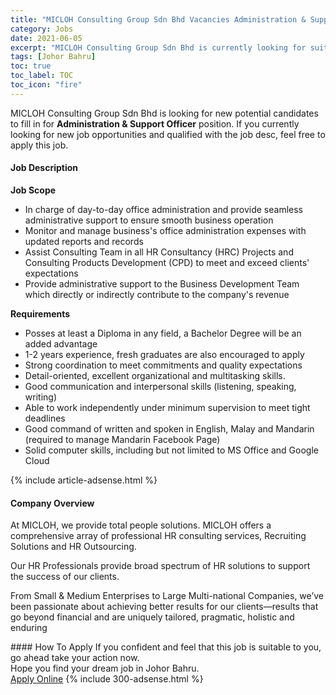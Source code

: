 ```yaml
---
title: "MICLOH Consulting Group Sdn Bhd Vacancies Administration & Support Officer" 
category: Jobs 
date: 2021-06-05 
excerpt: "MICLOH Consulting Group Sdn Bhd is currently looking for suitable person to fill in the Administration & Support Officer which based in Johor Bahru" 
tags: [Johor Bahru] 
toc: true 
toc_label: TOC 
toc_icon: "fire" 
--- 
```


<p>MICLOH Consulting Group Sdn Bhd is looking for new potential candidates to fill in for <b>Administration & Support Officer</b> position. If you currently looking for new job opportunities and qualified with the job desc, feel free to apply this job.
</p><div><div><h4>Job Description</h4></div><div><div><span><div><p><strong>Job Scope</strong></p><ul><li>In charge of day-to-day office administration and provide seamless administrative support to ensure smooth business operation</li><li>Monitor and manage business's office administration expenses with updated reports and records</li><li><span>Assist Consulting Team in all HR Consultancy (HRC) Projects and Consulting Products Development (CPD) to meet and exceed clients' expectations</span></li><li><span>Provide administrative support to the Business Development Team which directly or indirectly contribute to the company's revenue</span></li></ul><p><strong>Requirements</strong></p><ul><li>Posses at least a Diploma in any field, a Bachelor Degree will be an added advantage</li><li>1-2 years experience, fresh graduates are also encouraged to apply</li><li><span>Strong coordination to meet commitments and quality expectations</span></li><li><span>Detail-oriented, excellent organizational and multitasking skills.</span></li><li><span>Good communication and interpersonal skills (listening, speaking, writing)</span></li><li><span>Able to work independently under minimum supervision to meet tight deadlines</span></li><li><span>Good command of written and spoken in English, Malay and Mandarin (required to manage Mandarin Facebook Page)</span></li><li><span>Solid computer skills, including but not limited to MS Office and Google Cloud</span></li></ul></div></span></div></div></div> 
{% include article-adsense.html %} 
<div><div><h4>Company Overview</h4></div><div><div><span><div><p>At MICLOH, we provide total people solutions. MICLOH offers a comprehensive array of professional HR consulting services, Recruiting Solutions and HR Outsourcing.</p><p>Our HR Professionals provide broad spectrum of HR solutions to support the success of our clients.</p><p>From Small &amp; Medium Enterprises to Large Multi-national Companies,&#160;we&#8217;ve been passionate about achieving better results for our clients&#8212;results that go beyond financial and are uniquely tailored, pragmatic, holistic and enduring</p></div></span></div></div></div> 
#### How To Apply 
If you confident and feel that this job is suitable to you, go ahead take your action now. <br/> 
Hope you find your dream job in Johor Bahru. <br/> 
<a href="https://www.jobstreet.com.my/en/job/administration-support-officer-4583788?jobId=jobstreet-my-job-4583788&" class="btn btn--info" target="_blank" rel="nofollow noopenner">Apply Online</a> 
{% include 300-adsense.html %} 